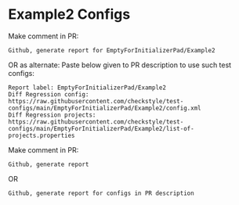 # Example2 Configs
Make comment in PR:
```
Github, generate report for EmptyForInitializerPad/Example2
```
OR as alternate:
Paste below given to PR description to use such test configs:
```
Report label: EmptyForInitializerPad/Example2
Diff Regression config: https://raw.githubusercontent.com/checkstyle/test-configs/main/EmptyForInitializerPad/Example2/config.xml
Diff Regression projects: https://raw.githubusercontent.com/checkstyle/test-configs/main/EmptyForInitializerPad/Example2/list-of-projects.properties
```
Make comment in PR:
```
Github, generate report
```
OR
```
Github, generate report for configs in PR description
```
